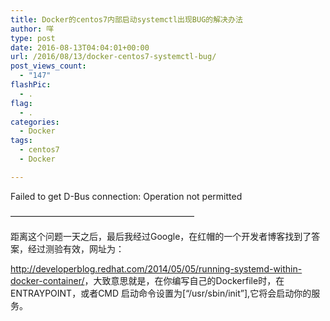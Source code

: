 ```yaml
---
title: Docker的centos7内部启动systemctl出现BUG的解决办法
author: 咩
type: post
date: 2016-08-13T04:04:01+00:00
url: /2016/08/13/docker-centos7-systemctl-bug/
post_views_count:
  - "147"
flashPic:
  - .
flag:
  - .
categories:
  - Docker
tags:
  - centos7
  - Docker

---
```

Failed to get D-Bus connection: Operation not permitted
  
&#8212;&#8212;&#8212;&#8212;&#8212;&#8212;&#8212;&#8212;&#8212;&#8212;&#8212;&#8212;&#8212;&#8212;&#8212;&#8212;&#8212;&#8212;&#8212;&#8212;&#8212;
  
距离这个问题一天之后，最后我经过Google，在红帽的一个开发者博客找到了答案，经过测验有效，网址为：

<http://developerblog.redhat.com/2014/05/05/running-systemd-within-docker-container/>，大致意思就是，在你编写自己的Dockerfile时，在ENTRAYPOINT，或者CMD 启动命令设置为[&#8220;/usr/sbin/init&#8221;],它将会启动你的服务。